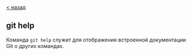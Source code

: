 [< назад](./teams.md)

## **git help**
Команда `git help` служит для отображения встроенной документации Git о других командах. 